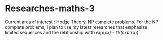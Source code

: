 # Researches-maths-3
Current area of interest : Hodge Theory, NP complete problems.
For the NP complete problems, I plan to use my latest researches that emphasize 
limited sequences and the relationship witth exp(x*x) - (1/(exp(x*x))

